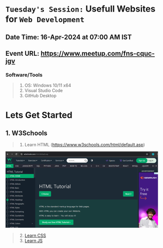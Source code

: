 # `Tuesday's Session:` Usefull Websites for `Web Development`

## Date Time: 16-Apr-2024 at 07:00 AM IST

## Event URL: <https://www.meetup.com/fns-cquc-jgv>

### Software/Tools

> 1. OS: Windows 10/11 x64
> 2. Visual Studio Code
> 3. GitHub Desktop

# Lets Get Started

## 1. W3Schools

> 1. Learn HTML
(https://www.w3schools.com/html/default.asp)

![Learn Html](https://github.com/rahiltariq07/starter/blob/main/documentation/images/imglearnhtml.png)

> 2. [Learn CSS](https://www.w3schools.com/css/default.asp)
> 3. [Learn JS](https://www.w3schools.com/js/default.asp)
